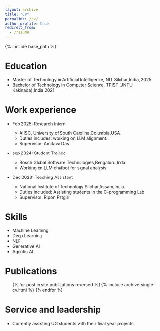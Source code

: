 ```yaml
---
layout: archive
title: "CV"
permalink: /cv/
author_profile: true
redirect_from:
  - /resume
---
```


{% include base_path %}

Education
======
* Master of Technology in Artificial Intelligence, NIT Silchar,India, 2025
* Bachelor of Technology in Computer Science, TPIST (JNTU Kakinada),India 2021

Work experience
======
* Feb 2025: Research Intern
  * AIISC, University of South Carolina,Columbia,USA.
  * Duties includes: working on LLM alignment.
  * Supervisor: Amitava Das

* sep 2024: Student Trainee
  * Bosch Global Software Technologies,Bengaluru,Inda.
  * Working on LLM chatbot for signal analysis.

* Dec 2023: Teaching Assistant 
  * National Institute of Technology Silchar,Assam,India.
  * Duties included: Assisting students in the C-programming Lab
  * Supervisor: Ripon Patgiri
  
Skills
======
* Machine Learning
* Deep Learning
* NLP
* Generative AI
* Agentic AI

Publications
======
  <ul>{% for post in site.publications reversed %}
    {% include archive-single-cv.html %}
  {% endfor %}</ul>
  

  
Service and leadership
======
* Currently assisting UG students with their final year projects.
